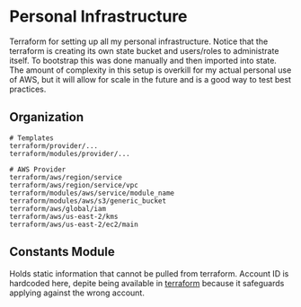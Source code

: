 # Personal Infrastructure
Terraform for setting up all my personal infrastructure. Notice that the terraform is creating its own state
bucket and users/roles to administrate itself. To bootstrap this was done manually and then imported
into state. The amount of complexity in this setup is overkill for my actual personal use of AWS, but
it will allow for scale in the future and is a good way to test best practices.

## Organization
```
# Templates
terraform/provider/...
terraform/modules/provider/...

# AWS Provider
terraform/aws/region/service
terraform/aws/region/service/vpc
terraform/modules/aws/service/module_name
terraform/modules/aws/s3/generic_bucket
terraform/aws/global/iam
terraform/aws/us-east-2/kms
terraform/aws/us-east-2/ec2/main
```

## Constants Module
Holds static information that cannot be pulled from terraform.
Account ID is hardcoded here, depite being available in [terraform](https://www.terraform.io/docs/providers/aws/d/caller_identity.html)
because it safeguards applying against the wrong account.
